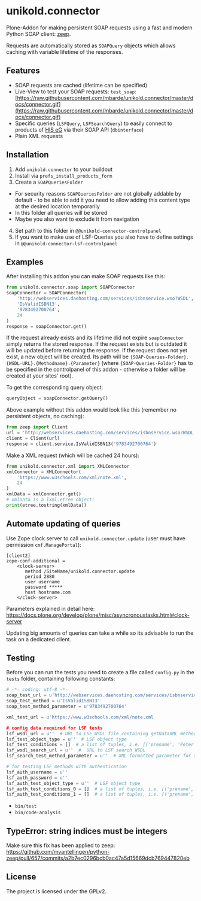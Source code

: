 unikold.connector
=================

Plone-Addon for making persistent SOAP requests using a fast and modern Python SOAP client: [zeep](https://pypi.org/project/zeep/).

Requests are automatically stored as `SOAPQuery` objects which allows caching with variable lifetime of the responses.


Features
--------

- SOAP requests are cached (lifetime can be specified)
- Live-View to test your SOAP requests: `test_soap`: [https://raw.githubusercontent.com/mbarde/unikold.connector/master/docs/connector.gif](https://raw.githubusercontent.com/mbarde/unikold.connector/master/docs/connector.gif)
- Specific queries (`LSFQuery`, `LSFSearchQuery`) to easily connect to products of [HIS eG](https://www.his.de) via their SOAP API (`dbinterface`)
- Plain XML requests

Installation
--------
1. Add `unikold.connector` to your buildout
2. Install via `prefs_install_products_form`
3. Create a `SOAPQueriesFolder`
* For security reasons `SOAPQueriesFolder` are not globally addable by default - to be able to add it you need to allow adding this content type at the desired location temporarily
* In this folder all queries will be stored
* Maybe you also want to exclude it from navigation
4. Set path to this folder in `@@unikold-connector-controlpanel`
5. If you want to make use of LSF-Queries you also have to define settings in `@@unikold-connector-lsf-controlpanel`


Examples
--------

After installing this addon you can make SOAP requests like this:

```python
from unikold.connector.soap import SOAPConnector
soapConnector = SOAPConnector(
    'http://webservices.daehosting.com/services/isbnservice.wso?WSDL',  # URL to WSDL file
    'IsValidISBN13',                                                    # name of the method
    '9783492700764',                                                    # method parameter
    24                                                                  # lifetime of this request in hours
)
response = soapConnector.get()
```

If the request already exists and its lifetime did not expire `soapConnector` simply returns the stored response.
If the request exists but is outdated it will be updated before returning the response.
If the request does not yet exist, a new object will be created. Its path will be `{SOAP-Queries-Folder}.{WSDL-URL}.{Methodname}.{Parameter}` (where `{SOAP-Queries-Folder}` has to be specified in the controlpanel of this addon - otherwise a folder will be created at your sites' root).

To get the corresponding query object:

```python
queryObject = soapConnector.getQuery()
```

Above example without this addon would look like this (remember no persistent objects, no caching):

```python
from zeep import Client
url = 'http://webservices.daehosting.com/services/isbnservice.wso?WSDL'
client = Client(url)
response = client.service.IsValidISBN13('9783492700764')
```

Make a XML request (which will be cached 24 hours):

```python
from unikold.connector.xml import XMLConnector
xmlConnector = XMLConnector(
    'https://www.w3schools.com/xml/note.xml',
    24
)
xmlData = xmlConnector.get()
# xmlData is a lxml.etree object:
print(etree.tostring(xmlData))
```

Automate updating of queries
--------

Use Zope clock server to call `unikold.connector.update` (user must have permission `cmf.ManagePortal`):

```
[client2]
zope-conf-additional =
    <clock-server>
       method /SiteName/unikold.connector.update
       period 2880
       user username
       password *****
       host hostname.com
    </clock-server>
```

Parameters explained in detail here: https://docs.plone.org/develop/plone/misc/asyncronoustasks.html#clock-server

Updating big amounts of queries can take a while so its advisable to run the task on a dedicated client.


Testing
------------

Before you can run the tests you need to create a file called `config.py` in the `tests` folder,
containing following constants:

```python
# -*- coding: utf-8 -*-
soap_test_url = u'http://webservices.daehosting.com/services/isbnservice.wso?WSDL'
soap_test_method = u'IsValidISBN13'
soap_test_method_parameter = u'9783492700764'

xml_test_url = u'https://www.w3schools.com/xml/note.xml

# config data required for LSF tests
lsf_wsdl_url = u''  # URL to LSF WSDL file containing getDataXML method
lsf_test_object_type = u''  # LSF object type
lsf_test_conditions = []  # a list of tuples, i.e. [('prename', 'Peter')]
lsf_wsdl_search_url = u''  #  URL to LSF search WSDL
lsf_search_test_method_parameter = u''  # XML-formatted parameter for the search method

# for testing LSF methods with authentication
lsf_auth_username = u''
lsf_auth_password = u''
lsf_auth_test_object_type = u''  # LSF object type
lsf_auth_test_conditions_0 = []  # a list of tuples, i.e. [('prename', 'Peter')]
lsf_auth_test_conditions_1 = []  # a list of tuples, i.e. [('prename', 'Peter')]
```

* `bin/test`
* `bin/code-analysis`

TypeError: string indices must be integers
------------

Make sure this fix has been applied to zeep: https://github.com/mvantellingen/python-zeep/pull/657/commits/a2b7ec0296bcb0ac47a5d15669dcb769447820eb


License
-------

The project is licensed under the GPLv2.
